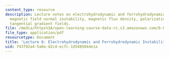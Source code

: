 ```yaml
---
content_type: resource
description: Lecture notes on electrohydrodynamic and ferrohydrodynamic instabilities,
  magnetic field normal instability, magnetic flux density, polarization forces, and
  tangential gradient fields.
file: /media/https%3A/open-learning-course-data-rc.s3.amazonaws.com/6-642-continuum-electromechanics-fall-2008/743f92a45a0ad2c4ecfc1d5485044e1a_lec08_f08.pdf
file_type: application/pdf
resourcetype: Document
title: 'Lecture 8: Electrohydrodynamic and Ferrohydrodynamic Instabilities'
uid: 743f92a4-5a0a-d2c4-ecfc-1d5485044e1a
---
```

